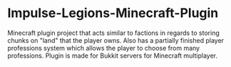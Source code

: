 # Impulse-Legions-Minecraft-Plugin

Minecraft plugin project that acts similar to factions in regards to storing chunks on "land" that the player owns. Also has a partially finished player professions system which allows the player to choose from many professions. Plugin is made for Bukkit servers for Minecraft multiplayer.
